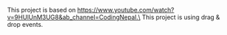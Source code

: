 This project is based on https://www.youtube.com/watch?v=9HUlUnM3UG8&ab_channel=CodingNepal.\
This project is using drag & drop events.